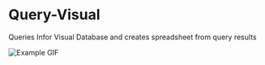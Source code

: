 # Query-Visual
Queries Infor Visual Database and creates spreadsheet from query results

![Example GIF](https://gfycat.com/gifs/detail/DisastrousQuerulousDragon)
